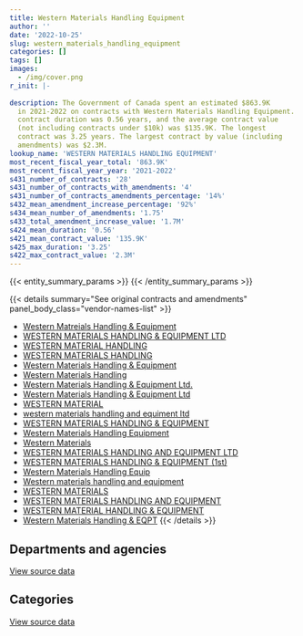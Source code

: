 ```yaml
---
title: Western Materials Handling Equipment
author: ''
date: '2022-10-25'
slug: western_materials_handling_equipment
categories: []
tags: []
images:
  - /img/cover.png
r_init: |-
  
description: The Government of Canada spent an estimated $863.9K
  in 2021-2022 on contracts with Western Materials Handling Equipment. The average
  contract duration was 0.56 years, and the average contract value
  (not including contracts under $10k) was $135.9K. The longest
  contract was 3.25 years. The largest contract by value (including
  amendments) was $2.3M.
lookup_name: 'WESTERN MATERIALS HANDLING EQUIPMENT'
most_recent_fiscal_year_total: '863.9K'
most_recent_fiscal_year_year: '2021-2022'
s431_number_of_contracts: '28'
s431_number_of_contracts_with_amendments: '4'
s431_number_of_contracts_amendments_percentage: '14%'
s432_mean_amendment_increase_percentage: '92%'
s434_mean_number_of_amendments: '1.75'
s433_total_amendment_increase_value: '1.7M'
s424_mean_duration: '0.56'
s421_mean_contract_value: '135.9K'
s425_max_duration: '3.25'
s422_max_contract_value: '2.3M'
---
```


<script src="/rmarkdown-libs/htmlwidgets/htmlwidgets.js"></script>
<link href="/rmarkdown-libs/datatables-css/datatables-crosstalk.css" rel="stylesheet" />
<script src="/rmarkdown-libs/datatables-binding/datatables.js"></script>
<script src="/rmarkdown-libs/jquery/jquery-3.6.0.min.js"></script>
<link href="/rmarkdown-libs/dt-core-bootstrap/css/dataTables.bootstrap.min.css" rel="stylesheet" />
<link href="/rmarkdown-libs/dt-core-bootstrap/css/dataTables.bootstrap.extra.css" rel="stylesheet" />
<script src="/rmarkdown-libs/dt-core-bootstrap/js/jquery.dataTables.min.js"></script>
<script src="/rmarkdown-libs/dt-core-bootstrap/js/dataTables.bootstrap.min.js"></script>
<link href="/rmarkdown-libs/crosstalk/css/crosstalk.min.css" rel="stylesheet" />
<script src="/rmarkdown-libs/crosstalk/js/crosstalk.min.js"></script>
<script src="/rmarkdown-libs/htmlwidgets/htmlwidgets.js"></script>
<link href="/rmarkdown-libs/datatables-css/datatables-crosstalk.css" rel="stylesheet" />
<script src="/rmarkdown-libs/datatables-binding/datatables.js"></script>
<script src="/rmarkdown-libs/jquery/jquery-3.6.0.min.js"></script>
<link href="/rmarkdown-libs/dt-core-bootstrap/css/dataTables.bootstrap.min.css" rel="stylesheet" />
<link href="/rmarkdown-libs/dt-core-bootstrap/css/dataTables.bootstrap.extra.css" rel="stylesheet" />
<script src="/rmarkdown-libs/dt-core-bootstrap/js/jquery.dataTables.min.js"></script>
<script src="/rmarkdown-libs/dt-core-bootstrap/js/dataTables.bootstrap.min.js"></script>
<link href="/rmarkdown-libs/crosstalk/css/crosstalk.min.css" rel="stylesheet" />
<script src="/rmarkdown-libs/crosstalk/js/crosstalk.min.js"></script>

{{< entity_summary_params >}}
{{< /entity_summary_params >}}

{{< details summary="See original contracts and amendments" panel_body_class="vendor-names-list" >}}
- [Western Matreials Handling & Equipment](https://search.open.canada.ca/en/ct/?sort=contract_value_f%20desc&page=1&search_text=%22Western%20Matreials%20Handling%20%26%20Equipment%22)
- [WESTERN MATERIALS HANDLING & EQUIPMENT LTD](https://search.open.canada.ca/en/ct/?sort=contract_value_f%20desc&page=1&search_text=%22WESTERN%20MATERIALS%20HANDLING%20%26%20EQUIPMENT%20LTD%22)
- [WESTERN MATERIAL HANDLING](https://search.open.canada.ca/en/ct/?sort=contract_value_f%20desc&page=1&search_text=%22WESTERN%20MATERIAL%20HANDLING%22)
- [WESTERN MATERIALS HANDLING](https://search.open.canada.ca/en/ct/?sort=contract_value_f%20desc&page=1&search_text=%22WESTERN%20MATERIALS%20HANDLING%22)
- [Western Materials Handling & Equipment](https://search.open.canada.ca/en/ct/?sort=contract_value_f%20desc&page=1&search_text=%22Western%20Materials%20Handling%20%26%20Equipment%22)
- [Western Materials Handling](https://search.open.canada.ca/en/ct/?sort=contract_value_f%20desc&page=1&search_text=%22Western%20Materials%20Handling%22)
- [Western Materials Handling & Equipment Ltd.](https://search.open.canada.ca/en/ct/?sort=contract_value_f%20desc&page=1&search_text=%22Western%20Materials%20Handling%20%26%20Equipment%20Ltd.%22)
- [Western Materials Handling & Equipment Ltd](https://search.open.canada.ca/en/ct/?sort=contract_value_f%20desc&page=1&search_text=%22Western%20Materials%20Handling%20%26%20Equipment%20Ltd%22)
- [WESTERN MATERIAL](https://search.open.canada.ca/en/ct/?sort=contract_value_f%20desc&page=1&search_text=%22WESTERN%20MATERIAL%22)
- [western materials handling and equiment ltd](https://search.open.canada.ca/en/ct/?sort=contract_value_f%20desc&page=1&search_text=%22western%20materials%20handling%20and%20equiment%20ltd%22)
- [WESTERN MATERIALS HANDLING & EQUIPMENT](https://search.open.canada.ca/en/ct/?sort=contract_value_f%20desc&page=1&search_text=%22WESTERN%20MATERIALS%20HANDLING%20%26%20EQUIPMENT%22)
- [Western Materials Handling Equipment](https://search.open.canada.ca/en/ct/?sort=contract_value_f%20desc&page=1&search_text=%22Western%20Materials%20Handling%20Equipment%22)
- [Western Materials](https://search.open.canada.ca/en/ct/?sort=contract_value_f%20desc&page=1&search_text=%22Western%20Materials%22)
- [WESTERN MATERIALS HANDLING AND EQUIPMENT LTD](https://search.open.canada.ca/en/ct/?sort=contract_value_f%20desc&page=1&search_text=%22WESTERN%20MATERIALS%20HANDLING%20AND%20EQUIPMENT%20LTD%22)
- [WESTERN MATERIALS HANDLING & EQUIPMENT (1st)](https://search.open.canada.ca/en/ct/?sort=contract_value_f%20desc&page=1&search_text=%22WESTERN%20MATERIALS%20HANDLING%20%26%20EQUIPMENT%20%281st%29%22)
- [Western Materials Handling Equip](https://search.open.canada.ca/en/ct/?sort=contract_value_f%20desc&page=1&search_text=%22Western%20Materials%20Handling%20Equip%22)
- [Western materials handling and equipment](https://search.open.canada.ca/en/ct/?sort=contract_value_f%20desc&page=1&search_text=%22Western%20materials%20handling%20and%20equipment%22)
- [WESTERN MATERIALS](https://search.open.canada.ca/en/ct/?sort=contract_value_f%20desc&page=1&search_text=%22WESTERN%20MATERIALS%22)
- [WESTERN MATERIALS HANDLING AND EQUIPMENT](https://search.open.canada.ca/en/ct/?sort=contract_value_f%20desc&page=1&search_text=%22WESTERN%20MATERIALS%20HANDLING%20AND%20EQUIPMENT%22)
- [WESTERN MATERIAL HANDLING & EQUIPMENT](https://search.open.canada.ca/en/ct/?sort=contract_value_f%20desc&page=1&search_text=%22WESTERN%20MATERIAL%20HANDLING%20%26%20EQUIPMENT%22)
- [Western Materials Handling & EQPT](https://search.open.canada.ca/en/ct/?sort=contract_value_f%20desc&page=1&search_text=%22Western%20Materials%20Handling%20%26%20EQPT%22)
{{< /details >}}

## Departments and agencies

<div id="htmlwidget-1" style="width:100%;height:auto;" class="datatables html-widget"></div>
<script type="application/json" data-for="htmlwidget-1">{"x":{"style":"bootstrap","filter":"none","vertical":false,"data":[["<a href=\"/departments/dnd-mdn/\">National Defence<\/a>"],[374848.42],[989816.44],[740742.84],[863867.41]],"container":"<table class=\"table table-striped table-hover row-border order-column display\">\n  <thead>\n    <tr>\n      <th>Department<\/th>\n      <th>2018-2019<\/th>\n      <th>2019-2020<\/th>\n      <th>2020-2021<\/th>\n      <th>2021-2022<\/th>\n    <\/tr>\n  <\/thead>\n<\/table>","options":{"order":[[4,"desc"]],"pageLength":10,"autoWidth":true,"columnDefs":[{"targets":1,"render":"function(data, type, row, meta) {\n    return type !== 'display' ? data : DTWidget.formatCurrency(data, \"$\", 2, 3, \",\", \".\", true, null);\n  }"},{"targets":2,"render":"function(data, type, row, meta) {\n    return type !== 'display' ? data : DTWidget.formatCurrency(data, \"$\", 2, 3, \",\", \".\", true, null);\n  }"},{"targets":3,"render":"function(data, type, row, meta) {\n    return type !== 'display' ? data : DTWidget.formatCurrency(data, \"$\", 2, 3, \",\", \".\", true, null);\n  }"},{"targets":4,"render":"function(data, type, row, meta) {\n    return type !== 'display' ? data : DTWidget.formatCurrency(data, \"$\", 2, 3, \",\", \".\", true, null);\n  }"},{"width":"16%","targets":[1,2,3,4]},{"className":"dt-right","targets":[1,2,3,4]}],"orderClasses":false}},"evals":["options.columnDefs.0.render","options.columnDefs.1.render","options.columnDefs.2.render","options.columnDefs.3.render"],"jsHooks":[]}</script>
<p class="text-right">
<a href="https://github.com/GoC-Spending/contracts-data/tree/main/data/out/vendors/western_materials_handling_equipment/summary_by_fiscal_year_by_department.csv" class="source-data-link btn btn-link">View source data</a>
</p>

## Categories

<div id="htmlwidget-2" style="width:100%;height:auto;" class="datatables html-widget"></div>
<script type="application/json" data-for="htmlwidget-2">{"x":{"style":"bootstrap","filter":"none","vertical":false,"data":[["<a href=\"/categories/office_management/\">Office management<\/a>","<a href=\"/categories/defence/\">Defence<\/a>"],[172971.65,201876.76],[703418.05,286398.39],[701496.15,39246.69],[701496.15,162371.26]],"container":"<table class=\"table table-striped table-hover row-border order-column display\">\n  <thead>\n    <tr>\n      <th>Category<\/th>\n      <th>2018-2019<\/th>\n      <th>2019-2020<\/th>\n      <th>2020-2021<\/th>\n      <th>2021-2022<\/th>\n    <\/tr>\n  <\/thead>\n<\/table>","options":{"order":[[4,"desc"]],"dom":"t","pageLength":30,"autoWidth":true,"columnDefs":[{"targets":1,"render":"function(data, type, row, meta) {\n    return type !== 'display' ? data : DTWidget.formatCurrency(data, \"$\", 2, 3, \",\", \".\", true, null);\n  }"},{"targets":2,"render":"function(data, type, row, meta) {\n    return type !== 'display' ? data : DTWidget.formatCurrency(data, \"$\", 2, 3, \",\", \".\", true, null);\n  }"},{"targets":3,"render":"function(data, type, row, meta) {\n    return type !== 'display' ? data : DTWidget.formatCurrency(data, \"$\", 2, 3, \",\", \".\", true, null);\n  }"},{"targets":4,"render":"function(data, type, row, meta) {\n    return type !== 'display' ? data : DTWidget.formatCurrency(data, \"$\", 2, 3, \",\", \".\", true, null);\n  }"},{"width":"16%","targets":[1,2,3,4]},{"className":"dt-right","targets":[1,2,3,4]}],"orderClasses":false,"lengthMenu":[10,25,30,50,100]}},"evals":["options.columnDefs.0.render","options.columnDefs.1.render","options.columnDefs.2.render","options.columnDefs.3.render"],"jsHooks":[]}</script>
<p class="text-right">
<a href="https://github.com/GoC-Spending/contracts-data/tree/main/data/out/vendors/western_materials_handling_equipment/summary_by_fiscal_year_by_category.csv" class="source-data-link btn btn-link">View source data</a>
</p>
